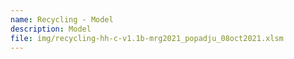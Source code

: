 ```yaml
---
name: Recycling - Model
description: Model
file: img/recycling-hh-c-v1.1b-mrg2021_popadju_08oct2021.xlsm
---
```

